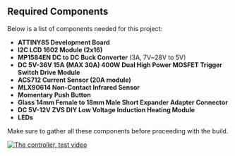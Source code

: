 ## Required Components

Below is a list of components needed for this project:

- **ATTINY85 Development Board**  
- **I2C LCD 1602 Module (2x16)**  
- **MP1584EN DC to DC Buck Converter** (3A, 7V~28V to 5V)  
- **DC 5V-36V 15A (MAX 30A) 400W Dual High Power MOSFET Trigger Switch Drive Module**  
- **ACS712 Current Sensor (20A module)**  
- **MLX90614 Non-Contact Infrared Sensor**  
- **Momentary Push Button**  
- **Glass 14mm Female to 18mm Male Short Expander Adapter Connector**  
- **DC 5V-12V ZVS DIY Low Voltage Induction Heating Module**  
- **LEDs**  

Make sure to gather all these components before proceeding with the build.

[![The controller, test video](https://img.youtube.com/vi/F0CzHAuRhXs/0.jpg)](https://youtube.com/shorts/F0CzHAuRhXs)
